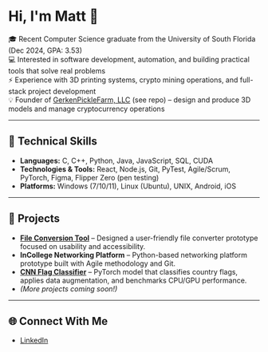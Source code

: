 # Hi, I'm Matt 👋  

🎓 Recent Computer Science graduate from the University of South Florida (Dec 2024, GPA: 3.53)  
💻 Interested in software development, automation, and building practical tools that solve real problems  
⚡ Experience with 3D printing systems, crypto mining operations, and full-stack project development  
💡 Founder of [GerkenPickleFarm, LLC](https://github.com/GerkenPickle/GerkenPickleFarm) (see repo) – design and produce 3D models and manage cryptocurrency operations

---

## 🔧 Technical Skills
- **Languages:** C, C++, Python, Java, JavaScript, SQL, CUDA  
- **Technologies & Tools:** React, Node.js, Git, PyTest, Agile/Scrum, PyTorch, Figma, Flipper Zero (pen testing)  
- **Platforms:** Windows (7/10/11), Linux (Ubuntu), UNIX, Android, iOS  

---

## 🚀 Projects
- **[File Conversion Tool](https://github.com/GerkenPickle/file-converter)** – Designed a user-friendly file converter prototype focused on usability and accessibility.  
- **InCollege Networking Platform** – Python-based networking platform prototype built with Agile methodology and Git.  
- **[CNN Flag Classifier](https://github.com/GerkenPickle/Flag-Identification-CNN)** – PyTorch model that classifies country flags, applies data augmentation, and benchmarks CPU/GPU performance. 
- *(More projects coming soon!)*  

---

## 🌐 Connect With Me
- [LinkedIn](https://www.linkedin.com/in/matt-gerken/)  
